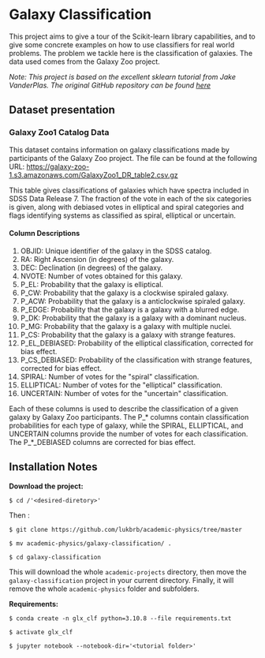 # Galaxy Classification

This project aims to give a tour of the Scikit-learn library capabilities, and to give some concrete examples on how to use classifiers for real world problems.
The problem we tackle here is the classification of galaxies. The data used comes from the Galaxy Zoo project.

*Note: This project is based on the excellent sklearn tutorial from Jake VanderPlas. The original GitHub repository can be found [here](https://github.com/jakevdp/sklearn_tutorial)*

## Dataset presentation

### Galaxy Zoo1 Catalog Data

This dataset contains information on galaxy classifications made by participants of the Galaxy Zoo project.
The file can be found at the following URL: <https://galaxy-zoo-1.s3.amazonaws.com/GalaxyZoo1_DR_table2.csv.gz>

This table gives classifications of galaxies which have spectra included in SDSS Data Release 7.
The fraction of the vote in each of the six categories is given, along with debiased votes in elliptical and spiral categories and
flags identifying systems as classified as spiral, elliptical or uncertain.

#### Column Descriptions

1. OBJID: Unique identifier of the galaxy in the SDSS catalog.
2. RA: Right Ascension (in degrees) of the galaxy.
3. DEC: Declination (in degrees) of the galaxy.
4. NVOTE: Number of votes obtained for this galaxy.
5. P_EL: Probability that the galaxy is elliptical.
6. P_CW: Probability that the galaxy is a clockwise spiraled galaxy.
7. P_ACW: Probability that the galaxy is a anticlockwise spiraled galaxy.
8. P_EDGE: Probability that the galaxy is a galaxy with a blurred edge.
9. P_DK: Probability that the galaxy is a galaxy with a dominant nucleus.
10. P_MG: Probability that the galaxy is a galaxy with multiple nuclei.
11. P_CS: Probability that the galaxy is a galaxy with strange features.
12. P_EL_DEBIASED: Probability of the elliptical classification, corrected for bias effect.
13. P_CS_DEBIASED: Probability of the classification with strange features, corrected for bias effect.
14. SPIRAL: Number of votes for the "spiral" classification.
15. ELLIPTICAL: Number of votes for the "elliptical" classification.
16. UNCERTAIN: Number of votes for the "uncertain" classification.

Each of these columns is used to describe the classification of a given galaxy by Galaxy Zoo participants.
The P_* columns contain classification probabilities for each type of galaxy, while the SPIRAL, ELLIPTICAL,
and UNCERTAIN columns provide the number of votes for each classification. The P_*_DEBIASED columns are corrected for bias effect.

## Installation Notes

**Download the project:**

``` shell
$ cd /'<desired-diretory>'
```

Then :

``` shell
$ git clone https://github.com/lukbrb/academic-physics/tree/master

$ mv academic-physics/galaxy-classification/ .

$ cd galaxy-classification
```

This will download the whole `academic-projects` directory, then move the `galaxy-classification` project in your current directory. Finally,
it will remove the whole `academic-physics` folder and subfolders.

**Requirements:**  

``` shell
$ conda create -n glx_clf python=3.10.8 --file requirements.txt
```

``` shell
$ activate glx_clf
```

``` shell
$ jupyter notebook --notebook-dir='<tutorial folder>'
```
